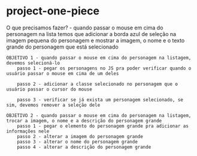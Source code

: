 # project-one-piece
O que precisamos fazer? - quando passar o mouse em cima do personagem na lista temos que adicionar a borda azul de seleção na imagem pequena do personagem e mostrar a imagem, o nome e o texto grande do personagem que está selecionado

    OBJETIVO 1 - quando passar o mouse em cima do personagem na listagem, devemos selecioná-lo
        passo 1 - pegar os personagens no JS pra poder verificar quando o usuário passar o mouse em cima de um deles
        
        passo 2 - adicionar a classe selecionado no personagem que o usuário passar o cursor do mouse
        
        passo 3 - verificar se já exista um personagem selecionado, se sim, devemos remover a seleção dele 

    OBJETIVO 2 - quando passar o mouse em cima do personagem na listagem, trocar a imagem, o nome e a descrição do personagem grande
        passo 1 - pegar o elemento do personagem grande pra adicionar as informações nele
        passo 2 - alterar a imagem do personagem grande
        passo 3 - alterar o nome do personagem grande
        passo 4 - alterar a descrição do personagem grande
